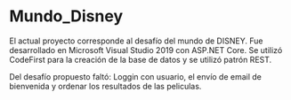 # Mundo_Disney

El actual proyecto corresponde al desafío del mundo de DISNEY.
Fue desarrollado en Microsoft Visual Studio 2019 con ASP.NET Core.
Se utilizó CodeFirst para la creación de la base de datos y se utilizó patrón REST.

Del desafío propuesto faltó:
Loggin con usuario, el envío de email de bienvenida y ordenar los resultados de las peliculas.
